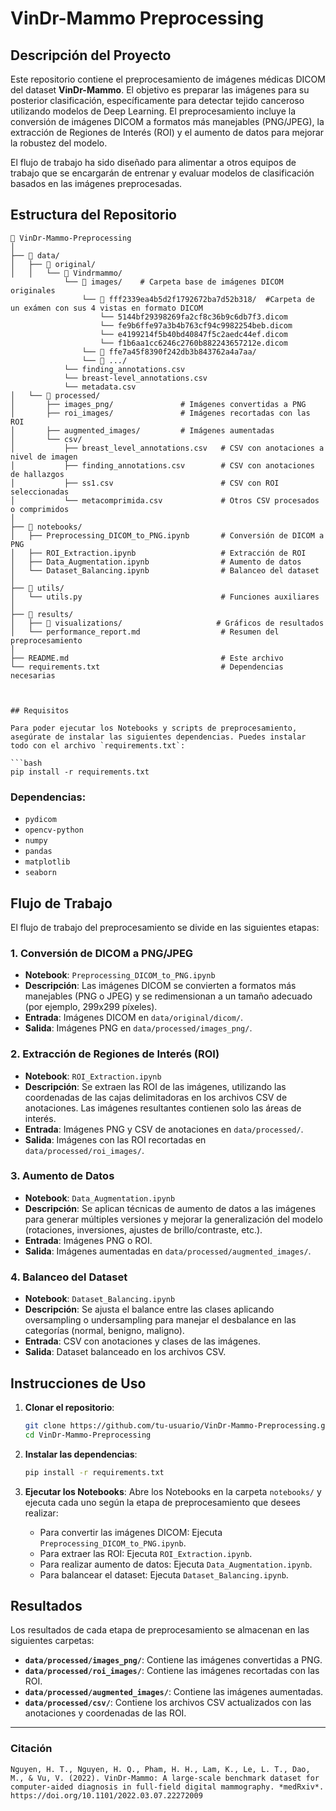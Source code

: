 # VinDr-Mammo Preprocessing

## Descripción del Proyecto

Este repositorio contiene el preprocesamiento de imágenes médicas DICOM del dataset **VinDr-Mammo**. El objetivo es preparar las imágenes para su posterior clasificación, específicamente para detectar tejido canceroso utilizando modelos de Deep Learning. El preprocesamiento incluye la conversión de imágenes DICOM a formatos más manejables (PNG/JPEG), la extracción de Regiones de Interés (ROI) y el aumento de datos para mejorar la robustez del modelo.

El flujo de trabajo ha sido diseñado para alimentar a otros equipos de trabajo que se encargarán de entrenar y evaluar modelos de clasificación basados en las imágenes preprocesadas.

## Estructura del Repositorio

```plaintext
📂 VinDr-Mammo-Preprocessing
│
├── 📂 data/
│   ├── 📂 original/
│   │   └── 📂 Vindrmammo/
            └── 📂 images/    # Carpeta base de imágenes DICOM originales
                └── 📂 fff2339ea4b5d2f1792672ba7d52b318/  #Carpeta de un exámen con sus 4 vistas en formato DICOM 
                    └── 5144bf29398269fa2cf8c36b9c6db7f3.dicom
                    └── fe9b6ffe97a3b4b763cf94c9982254beb.dicom
                    └── e4199214f5b40bd40847f5c2aedc44ef.dicom
                    └── f1b6aa1cc6246c2760b882243657212e.dicom
                └── 📂 ffe7a45f8390f242db3b843762a4a7aa/
                └── 📂 .../
            └── finding_annotations.csv 
            └── breast-level_annotations.csv
            └── metadata.csv                
│   └── 📂 processed/
│       ├── images_png/               # Imágenes convertidas a PNG
│       ├── roi_images/               # Imágenes recortadas con las ROI
│       ├── augmented_images/         # Imágenes aumentadas
│       └── csv/
│           ├── breast_level_annotations.csv   # CSV con anotaciones a nivel de imagen
│           ├── finding_annotations.csv        # CSV con anotaciones de hallazgos
│           ├── ss1.csv                        # CSV con ROI seleccionadas
│           └── metacomprimida.csv             # Otros CSV procesados o comprimidos
│
├── 📂 notebooks/
│   ├── Preprocessing_DICOM_to_PNG.ipynb       # Conversión de DICOM a PNG
│   ├── ROI_Extraction.ipynb                   # Extracción de ROI
│   ├── Data_Augmentation.ipynb                # Aumento de datos
│   └── Dataset_Balancing.ipynb                # Balanceo del dataset
│
├── 📂 utils/
│   └── utils.py                               # Funciones auxiliares
│
├── 📂 results/
│   ├── 📂 visualizations/                     # Gráficos de resultados
│   └── performance_report.md                  # Resumen del preprocesamiento
│
├── README.md                                  # Este archivo
└── requirements.txt                           # Dependencias necesarias



## Requisitos

Para poder ejecutar los Notebooks y scripts de preprocesamiento, asegúrate de instalar las siguientes dependencias. Puedes instalar todo con el archivo `requirements.txt`:

```bash
pip install -r requirements.txt
```

### Dependencias:
- `pydicom`
- `opencv-python`
- `numpy`
- `pandas`
- `matplotlib`
- `seaborn`

## Flujo de Trabajo

El flujo de trabajo del preprocesamiento se divide en las siguientes etapas:

### 1. Conversión de DICOM a PNG/JPEG
- **Notebook**: `Preprocessing_DICOM_to_PNG.ipynb`
- **Descripción**: Las imágenes DICOM se convierten a formatos más manejables (PNG o JPEG) y se redimensionan a un tamaño adecuado (por ejemplo, 299x299 píxeles).
- **Entrada**: Imágenes DICOM en `data/original/dicom/`.
- **Salida**: Imágenes PNG en `data/processed/images_png/`.

### 2. Extracción de Regiones de Interés (ROI)
- **Notebook**: `ROI_Extraction.ipynb`
- **Descripción**: Se extraen las ROI de las imágenes, utilizando las coordenadas de las cajas delimitadoras en los archivos CSV de anotaciones. Las imágenes resultantes contienen solo las áreas de interés.
- **Entrada**: Imágenes PNG y CSV de anotaciones en `data/processed/`.
- **Salida**: Imágenes con las ROI recortadas en `data/processed/roi_images/`.

### 3. Aumento de Datos
- **Notebook**: `Data_Augmentation.ipynb`
- **Descripción**: Se aplican técnicas de aumento de datos a las imágenes para generar múltiples versiones y mejorar la generalización del modelo (rotaciones, inversiones, ajustes de brillo/contraste, etc.).
- **Entrada**: Imágenes PNG o ROI.
- **Salida**: Imágenes aumentadas en `data/processed/augmented_images/`.

### 4. Balanceo del Dataset
- **Notebook**: `Dataset_Balancing.ipynb`
- **Descripción**: Se ajusta el balance entre las clases aplicando oversampling o undersampling para manejar el desbalance en las categorías (normal, benigno, maligno).
- **Entrada**: CSV con anotaciones y clases de las imágenes.
- **Salida**: Dataset balanceado en los archivos CSV.

## Instrucciones de Uso

1. **Clonar el repositorio**:

   ```bash
   git clone https://github.com/tu-usuario/VinDr-Mammo-Preprocessing.git
   cd VinDr-Mammo-Preprocessing
   ```

2. **Instalar las dependencias**:

   ```bash
   pip install -r requirements.txt
   ```

3. **Ejecutar los Notebooks**: Abre los Notebooks en la carpeta `notebooks/` y ejecuta cada uno según la etapa de preprocesamiento que desees realizar:
   - Para convertir las imágenes DICOM: Ejecuta `Preprocessing_DICOM_to_PNG.ipynb`.
   - Para extraer las ROI: Ejecuta `ROI_Extraction.ipynb`.
   - Para realizar aumento de datos: Ejecuta `Data_Augmentation.ipynb`.
   - Para balancear el dataset: Ejecuta `Dataset_Balancing.ipynb`.

## Resultados

Los resultados de cada etapa de preprocesamiento se almacenan en las siguientes carpetas:

- **`data/processed/images_png/`**: Contiene las imágenes convertidas a PNG.
- **`data/processed/roi_images/`**: Contiene las imágenes recortadas con las ROI.
- **`data/processed/augmented_images/`**: Contiene las imágenes aumentadas.
- **`data/processed/csv/`**: Contiene los archivos CSV actualizados con las anotaciones y coordenadas de las ROI.


---

### Citación


```
Nguyen, H. T., Nguyen, H. Q., Pham, H. H., Lam, K., Le, L. T., Dao, M., & Vu, V. (2022). VinDr-Mammo: A large-scale benchmark dataset for computer-aided diagnosis in full-field digital mammography. *medRxiv*. https://doi.org/10.1101/2022.03.07.22272009
```

